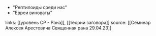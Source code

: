 - "Рептилоиды среди нас"
- "Евреи виноваты"


links: [[уровень СР - Рана]], [[теории заговора]]
source: [[Семинар Алексея Арестовича Священная рана 29.04.23]]